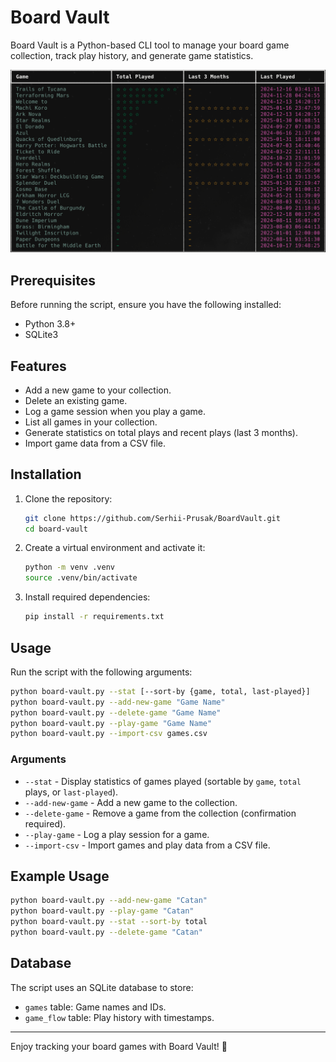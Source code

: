 # Board Vault

Board Vault is a Python-based CLI tool to manage your board game collection, track play history, and generate game statistics.

![Board Vault Stats](assets/screenshot.png)

## Prerequisites

Before running the script, ensure you have the following installed:
- Python 3.8+
- SQLite3

## Features
- Add a new game to your collection.
- Delete an existing game.
- Log a game session when you play a game.
- List all games in your collection.
- Generate statistics on total plays and recent plays (last 3 months).
- Import game data from a CSV file.

## Installation

1. Clone the repository:
   ```sh
   git clone https://github.com/Serhii-Prusak/BoardVault.git
   cd board-vault
   ```

2. Create a virtual environment and activate it:
   ```bash
   python -m venv .venv
   source .venv/bin/activate 
   ```

3. Install required dependencies:
   ```sh
   pip install -r requirements.txt
   ```

## Usage

Run the script with the following arguments:

```sh
python board-vault.py --stat [--sort-by {game, total, last-played}]
python board-vault.py --add-new-game "Game Name"
python board-vault.py --delete-game "Game Name"
python board-vault.py --play-game "Game Name"
python board-vault.py --import-csv games.csv
```

### Arguments
- `--stat` - Display statistics of games played (sortable by `game`, `total` plays, or `last-played`).
- `--add-new-game` - Add a new game to the collection.
- `--delete-game` - Remove a game from the collection (confirmation required).
- `--play-game` - Log a play session for a game.
- `--import-csv` - Import games and play data from a CSV file.

## Example Usage
```sh
python board-vault.py --add-new-game "Catan"
python board-vault.py --play-game "Catan"
python board-vault.py --stat --sort-by total
python board-vault.py --delete-game "Catan"
```

## Database
The script uses an SQLite database to store:
- `games` table: Game names and IDs.
- `game_flow` table: Play history with timestamps.

---
Enjoy tracking your board games with Board Vault! 🎲
